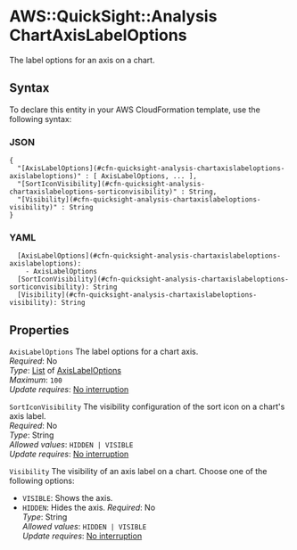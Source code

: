 # AWS::QuickSight::Analysis ChartAxisLabelOptions<a name="aws-properties-quicksight-analysis-chartaxislabeloptions"></a>

The label options for an axis on a chart\.

## Syntax<a name="aws-properties-quicksight-analysis-chartaxislabeloptions-syntax"></a>

To declare this entity in your AWS CloudFormation template, use the following syntax:

### JSON<a name="aws-properties-quicksight-analysis-chartaxislabeloptions-syntax.json"></a>

```
{
  "[AxisLabelOptions](#cfn-quicksight-analysis-chartaxislabeloptions-axislabeloptions)" : [ AxisLabelOptions, ... ],
  "[SortIconVisibility](#cfn-quicksight-analysis-chartaxislabeloptions-sorticonvisibility)" : String,
  "[Visibility](#cfn-quicksight-analysis-chartaxislabeloptions-visibility)" : String
}
```

### YAML<a name="aws-properties-quicksight-analysis-chartaxislabeloptions-syntax.yaml"></a>

```
  [AxisLabelOptions](#cfn-quicksight-analysis-chartaxislabeloptions-axislabeloptions):
    - AxisLabelOptions
  [SortIconVisibility](#cfn-quicksight-analysis-chartaxislabeloptions-sorticonvisibility): String
  [Visibility](#cfn-quicksight-analysis-chartaxislabeloptions-visibility): String
```

## Properties<a name="aws-properties-quicksight-analysis-chartaxislabeloptions-properties"></a>

`AxisLabelOptions` <a name="cfn-quicksight-analysis-chartaxislabeloptions-axislabeloptions"></a>
The label options for a chart axis\.  
_Required_: No  
_Type_: [List](aws-properties-quicksight-analysis-axislabeloptions.md) of [AxisLabelOptions](aws-properties-quicksight-analysis-axislabeloptions.md)  
_Maximum_: `100`  
_Update requires_: [No interruption](https://docs.aws.amazon.com/AWSCloudFormation/latest/UserGuide/using-cfn-updating-stacks-update-behaviors.html#update-no-interrupt)

`SortIconVisibility` <a name="cfn-quicksight-analysis-chartaxislabeloptions-sorticonvisibility"></a>
The visibility configuration of the sort icon on a chart's axis label\.  
_Required_: No  
_Type_: String  
_Allowed values_: `HIDDEN | VISIBLE`  
_Update requires_: [No interruption](https://docs.aws.amazon.com/AWSCloudFormation/latest/UserGuide/using-cfn-updating-stacks-update-behaviors.html#update-no-interrupt)

`Visibility` <a name="cfn-quicksight-analysis-chartaxislabeloptions-visibility"></a>
The visibility of an axis label on a chart\. Choose one of the following options:

- `VISIBLE`: Shows the axis\.
- `HIDDEN`: Hides the axis\.
  _Required_: No  
  _Type_: String  
  _Allowed values_: `HIDDEN | VISIBLE`  
  _Update requires_: [No interruption](https://docs.aws.amazon.com/AWSCloudFormation/latest/UserGuide/using-cfn-updating-stacks-update-behaviors.html#update-no-interrupt)
